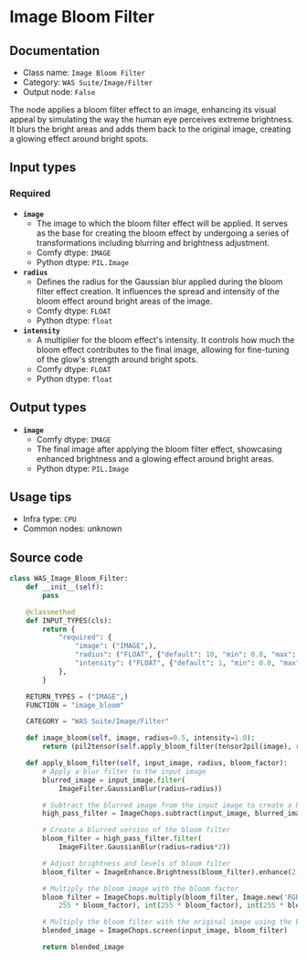 # Image Bloom Filter
## Documentation
- Class name: `Image Bloom Filter`
- Category: `WAS Suite/Image/Filter`
- Output node: `False`

The node applies a bloom filter effect to an image, enhancing its visual appeal by simulating the way the human eye perceives extreme brightness. It blurs the bright areas and adds them back to the original image, creating a glowing effect around bright spots.
## Input types
### Required
- **`image`**
    - The image to which the bloom filter effect will be applied. It serves as the base for creating the bloom effect by undergoing a series of transformations including blurring and brightness adjustment.
    - Comfy dtype: `IMAGE`
    - Python dtype: `PIL.Image`
- **`radius`**
    - Defines the radius for the Gaussian blur applied during the bloom filter effect creation. It influences the spread and intensity of the bloom effect around bright areas of the image.
    - Comfy dtype: `FLOAT`
    - Python dtype: `float`
- **`intensity`**
    - A multiplier for the bloom effect's intensity. It controls how much the bloom effect contributes to the final image, allowing for fine-tuning of the glow's strength around bright spots.
    - Comfy dtype: `FLOAT`
    - Python dtype: `float`
## Output types
- **`image`**
    - Comfy dtype: `IMAGE`
    - The final image after applying the bloom filter effect, showcasing enhanced brightness and a glowing effect around bright areas.
    - Python dtype: `PIL.Image`
## Usage tips
- Infra type: `CPU`
- Common nodes: unknown


## Source code
```python
class WAS_Image_Bloom_Filter:
    def __init__(self):
        pass

    @classmethod
    def INPUT_TYPES(cls):
        return {
            "required": {
                "image": ("IMAGE",),
                "radius": ("FLOAT", {"default": 10, "min": 0.0, "max": 1024, "step": 0.1}),
                "intensity": ("FLOAT", {"default": 1, "min": 0.0, "max": 1.0, "step": 0.1}),
            },
        }

    RETURN_TYPES = ("IMAGE",)
    FUNCTION = "image_bloom"

    CATEGORY = "WAS Suite/Image/Filter"

    def image_bloom(self, image, radius=0.5, intensity=1.0):
        return (pil2tensor(self.apply_bloom_filter(tensor2pil(image), radius, intensity)), )

    def apply_bloom_filter(self, input_image, radius, bloom_factor):
        # Apply a blur filter to the input image
        blurred_image = input_image.filter(
            ImageFilter.GaussianBlur(radius=radius))

        # Subtract the blurred image from the input image to create a high-pass filter
        high_pass_filter = ImageChops.subtract(input_image, blurred_image)

        # Create a blurred version of the bloom filter
        bloom_filter = high_pass_filter.filter(
            ImageFilter.GaussianBlur(radius=radius*2))

        # Adjust brightness and levels of bloom filter
        bloom_filter = ImageEnhance.Brightness(bloom_filter).enhance(2.0)

        # Multiply the bloom image with the bloom factor
        bloom_filter = ImageChops.multiply(bloom_filter, Image.new('RGB', input_image.size, (int(
            255 * bloom_factor), int(255 * bloom_factor), int(255 * bloom_factor))))

        # Multiply the bloom filter with the original image using the bloom factor
        blended_image = ImageChops.screen(input_image, bloom_filter)

        return blended_image

```
